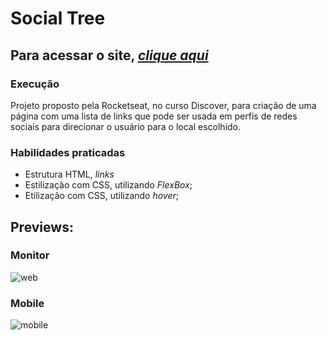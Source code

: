 # **Social Tree**

## **Para acessar o site, [*clique aqui*](https://thedevnicolas.github.io/projeto-social-tree/)**

### Execução
Projeto proposto pela Rocketseat, no curso Discover, para criação de uma página com uma lista de links que pode ser usada em perfis de redes sociais para direcionar o usuário para o local escolhido.

### **Habilidades praticadas** 
- Estrutura HTML, *links*
- Estilização com CSS, utilizando *FlexBox*;
- Etilização com CSS, utilizando *hover*;

## **Previews**:

### **Monitor**

![web](https://user-images.githubusercontent.com/110689312/192368429-f6695f50-5cbc-4856-b79b-bd6b86c17c72.jpg)

### **Mobile**

![mobile](https://user-images.githubusercontent.com/110689312/192368419-2381266f-e3d2-4df4-abdf-b7033e03e753.jpg)
